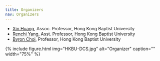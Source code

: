 ```yaml
---
title: Organizers
nav: Organizers
---
```


<!--- [Jianliang Xu](https://www.comp.hkbu.edu.hk/~xujl/), Chair Professor, Hong Kong Baptist University-->

- [Xin Huang](https://www.comp.hkbu.edu.hk/~xinhuang/), Assoc. Professor, Hong Kong Baptist University
- [Renchi Yang](https://www.comp.hkbu.edu.hk/~renchi/), Asst. Professor, Hong Kong Baptist University
- [Byron Choi](https://www.comp.hkbu.edu.hk/~bchoi/), Professor, Hong Kong Baptist University

{% include figure.html img="HKBU-DCS.jpg" alt="Organizer" caption="" width="75%" %}

<!--{% capture text %}-->
<!--{% endcapture %}{% include alert.html text=text color=secondary %}-->

